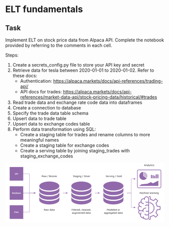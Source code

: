 # ELT fundamentals 

## Task 

Implement ELT on stock price data from Alpaca API. Complete the notebook provided by referring to the comments in each cell. 

Steps: 

1. Create a secrets_config.py file to store your API key and secret 
2. Retrieve data for tesla between 2020-01-01 to 2020-01-02. Refer to these docs: 
    - Authentication: https://alpaca.markets/docs/api-references/trading-api/
    - API docs for trades: https://alpaca.markets/docs/api-references/market-data-api/stock-pricing-data/historical/#trades
3. Read trade data and exchange rate code data into dataframes
4. Create a connection to database 
5. Specify the trade data table schema 
6. Upsert data to trade table 
7. Upsert data to exchange codes table 
8. Perform data transformation using SQL: 
    - Create a staging table for trades and rename columns to more meaningful names 
    - Create a staging table for exchange codes
    - Create a serving table by joining staging_trades with staging_exchange_codes

![images/data_layers.png](images/data_layers.png)